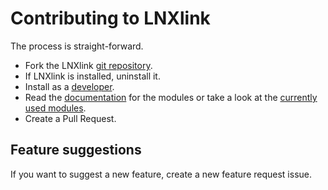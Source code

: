 # Contributing to LNXlink

The process is straight-forward.

 - Fork the LNXlink [git repository](https://github.com/bkbilly/lnxlink).
 - If LNXlink is installed, uninstall it.
 - Install as a [developer](https://bkbilly.gitbook.io/lnxlink/setup).
 - Read the [documentation](https://bkbilly.gitbook.io/lnxlink/development) for the modules or take a look at the [currently used modules](https://github.com/bkbilly/lnxlink/tree/master/lnxlink/modules).
 - Create a Pull Request.

## Feature suggestions

If you want to suggest a new feature, create a new feature request issue.

